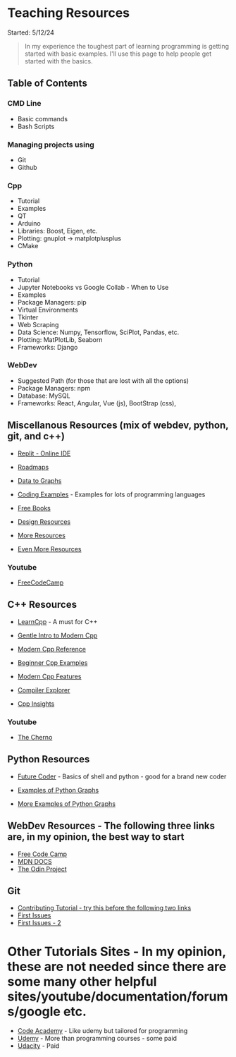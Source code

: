 
# Teaching Resources

Started: 5/12/24 

> In my experience the toughest part of learning programming is getting started with basic examples. I'll use this page to help people get started with the basics.

## Table of Contents

### CMD Line
- Basic commands
- Bash Scripts

### Managing projects using

- Git
- Github
 
### Cpp
- Tutorial
- Examples
- QT
- Arduino
- Libraries: Boost, Eigen, etc.
- Plotting: gnuplot -> matplotplusplus
- CMake

### Python
- Tutorial
- Jupyter Notebooks vs Google Collab - When to Use
- Examples
- Package Managers: pip
- Virtual Environments
- Tkinter
- Web Scraping
- Data Science: Numpy, Tensorflow, SciPlot, Pandas, etc.
- Plotting: MatPlotLib, Seaborn
- Frameworks: Django

### WebDev
- Suggested Path (for those that are lost with all the options)
- Package Managers: npm
- Database: MySQL
- Frameworks: React, Angular, Vue (js), BootStrap (css), 
  
## Miscellanous Resources (mix of webdev, python, git, and c++)

- [Replit - Online IDE](https://replit.com/~)

- [Roadmaps](https://roadmap.sh/)
  
- [Data to Graphs](https://www.data-to-viz.com/)
  
- [Coding Examples](https://github.com/codecrafters-io/build-your-own-x?tab=readme-ov-file) - Examples for lots of programming languages

- [Free Books](https://github.com/EbookFoundation/free-programming-books/blob/main/books/free-programming-books-langs.md)

- [Design Resources](https://github.com/bradtraversy/design-resources-for-developers?tab=readme-ov-file#)
- [More Resources](https://toolkit.addy.codes/)
- [Even More Resources](https://github.com/markodenic/web-development-resources?tab=readme-ov-file#learning-platforms)

### Youtube

- [FreeCodeCamp](https://www.youtube.com/@freecodecamp/playlists)

## C++ Resources

- [LearnCpp](https://www.learncpp.com/) - A must for C++

- [Gentle Intro to Modern Cpp](https://github.com/federico-busato/Modern-CPP-Programming)
  
- [Modern Cpp Reference](https://github.com/changkun/modern-cpp-tutorial)
- [Beginner Cpp Examples](https://github.com/tridibsamanta/CPP_Beginner_to_Expert)

- [Modern Cpp Features](https://github.com/AnthonyCalandra/modern-cpp-features)

- [Compiler Explorer](https://godbolt.org/)
- [Cpp Insights](https://cppinsights.io/)

### Youtube

- [The Cherno](https://www.youtube.com/playlist?list=PLlrATfBNZ98dudnM48yfGUldqGD0S4FFb)


## Python Resources

- [Future Coder](https://futurecoder.io/) - Basics of shell and python - good for a brand new coder

- [Examples of Python Graphs](https://python-charts.com/)
- [More Examples of Python Graphs](https://python-graph-gallery.com/)

## WebDev Resources - The following three links are, in my opinion, the best way to start

- [Free Code Camp](https://www.freecodecamp.org/) 
- [MDN DOCS](https://developer.mozilla.org/en-US/)
- [The Odin Project](https://www.theodinproject.com/) 

## Git

- [Contributing Tutorial - try this before the following two links](https://github.com/firstcontributions/first-contributions?tab=readme-ov-file)
- [First Issues](https://goodfirstissues.com/)
- [First Issues - 2](https://goodfirstissue.dev/language/cplusplus)

# Other Tutorials Sites - In my opinion, these are not needed since there are some many other helpful sites/youtube/documentation/forums/google etc.
  
- [Code Academy](https://www.codecademy.com/) - Like udemy but tailored for programming
- [Udemy](https://www.udemy.com/) - More than programming courses - some paid
- [Udacity](https://www.udacity.com/) - Paid
